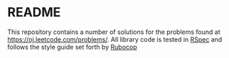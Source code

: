 # README

This repository contains a number of solutions for the problems found at https://oj.leetcode.com/problems/.
All library code is tested in [RSpec](https://github.com/rspec/rspec) and follows the style guide set forth by [Rubocop](https://github.com/bbatsov/rubocop)

